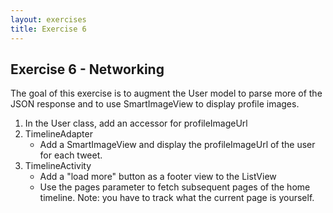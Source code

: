 ```yaml
---
layout: exercises
title: Exercise 6
---
```


## Exercise 6 - Networking

The goal of this exercise is to augment the User model to parse more of the JSON response and to use SmartImageView to display profile images.

1. In the User class, add an accessor for profileImageUrl
2. TimelineAdapter
   - Add a SmartImageView and display the profileImageUrl of the user for each tweet.
3. TimelineActivity
   - Add a "load more" button as a footer view to the ListView
   - Use the pages parameter to fetch subsequent pages of the home timeline. Note: you have to track what the current page is yourself.
